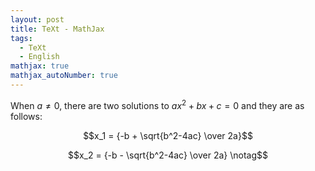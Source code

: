 ```yaml
---
layout: post
title: TeXt - MathJax
tags:
  - TeXt
  - English
mathjax: true
mathjax_autoNumber: true
---
```

When $a \ne 0$, there are two solutions to $ax^2 + bx + c = 0$ and they are as follows:

$$x_1 = {-b + \sqrt{b^2-4ac} \over 2a}$$

$$x_2 = {-b - \sqrt{b^2-4ac} \over 2a} \notag$$
